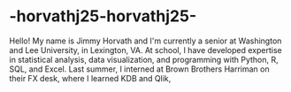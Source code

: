 # -horvathj25-horvathj25-
Hello! My name is Jimmy Horvath and I'm currently a senior at Washington and Lee University, in Lexington, VA. At school, I have developed expertise in statistical analysis, data visualization, and programming with Python, R, SQL, and Excel. Last summer, I interned at Brown Brothers Harriman on their FX desk, where I learned KDB and Qlik,
